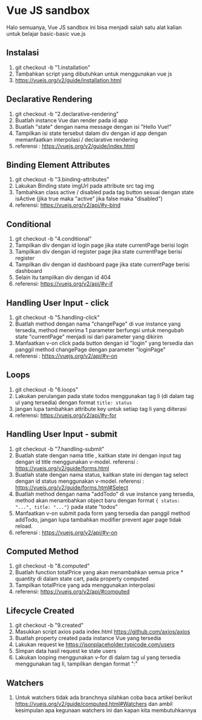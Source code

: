 # Vue JS sandbox

Halo semuanya, Vue JS sandbox ini bisa menjadi salah satu alat kalian untuk belajar basic-basic vue.js

## Instalasi

1. git checkout -b "1.installation"
2. Tambahkan script yang dibutuhkan untuk menggunakan vue js
3. https://vuejs.org/v2/guide/installation.html

## Declarative Rendering

1. git checkout -b "2.declarative-rendering"
2. Buatlah instance Vue dan render pada id app
3. Buatlah "state" dengan nama message dengan isi "Hello Vue!"
4. Tampilkan isi state tersebut dalam div dengan id app dengan memanfaatkan interpolasi / declarative rendering
5. referensi : https://vuejs.org/v2/guide/index.html

## Binding Element Attributes

1. git checkout -b "3.binding-attributes"
2. Lakukan Binding state imgUrl pada attribute src tag img
3. Tambahkan class active / disabled pada tag button sesuai dengan state isActive (jika true maka "active" jika false maka "disabled")
4. referensi: https://vuejs.org/v2/api/#v-bind

## Conditional

1. git checkout -b "4.conditional"
2. Tampilkan div dengan id login page jika state currentPage berisi login
3. Tampilkan div dengan id register page jika state currentPage berisi register
4. Tampilkan div dengan id dashboard page jika state currentPage berisi dashboard
5. Selain itu tampilkan div dengan id 404
6. referensi: https://vuejs.org/v2/api/#v-if

## Handling User Input - click

1. git checkout -b "5.handling-click"
2. Buatlah method dengan nama "changePage" di vue instance yang tersedia, method menerima 1 parameter berfungsi untuk mengubah state "currentPage" menjadi isi dari parameter yang dikirim
3. Manfaatkan v-on click pada button dengan id "login" yang tersedia dan panggil method changePage dengan parameter "loginPage"
4. referensi : https://vuejs.org/v2/api/#v-on

## Loops

1. git checkout -b "6.loops"
2. Lakukan perulangan pada state todos menggunakan tag li (di dalam tag ul yang tersedia) dengan format `title: status`
3. jangan lupa tambahkan attribute key untuk setiap tag li yang diiterasi
4. referensi: https://vuejs.org/v2/api/#v-for

## Handling User Input - submit

1. git checkout -b "7.handling-submit"
2. Buatlah state dengan nama title , kaitkan state ini dengan input tag dengan id title menggunakan v-model. referensi : https://vuejs.org/v2/guide/forms.html
3. Buatlah state dengan nama status, kaitkan state ini dengan tag select dengan id status menggunakan v-model. referensi : https://vuejs.org/v2/guide/forms.html#Select
4. Buatlah method dengan nama "addTodo" di vue instance yang tersedia, method akan menambahkan object baru dengan format  ```{ status: "...", title: "..."}``` pada state "todos" 
5. Manfaatkan v-on submit pada form yang tersedia dan panggil method addTodo, jangan lupa tambahkan modifier prevent agar page tidak reload.
6. referensi : https://vuejs.org/v2/api/#v-on

## Computed Method

1. git checkout -b "8.computed"
2. Buatlah function totalPrice yang akan menambahkan semua price * quantity di dalam state cart, pada property computed
3. Tampilkan totalPrice yang ada menggunakan interpolasi
4. referensi: https://vuejs.org/v2/api/#computed

## Lifecycle Created

1. git checkout -b "9.created"
2. Masukkan script axios pada index.html https://github.com/axios/axios
3. Buatlah property created pada instance Vue yang tersedia
4. Lakukan request ke https://jsonplaceholder.typicode.com/users
5. Simpan data hasil request ke state users
6. Lakukan looping menggunakan v-for di dalam tag ul yang tersedia menggunakan tag li, tampilkan dengan format "<name>:<city>"

## Watchers

1. Untuk watchers tidak ada branchnya silahkan coba baca artikel berikut https://vuejs.org/v2/guide/computed.html#Watchers dan ambil kesimpulan apa kegunaan watchers ini dan kapan kita membutuhkannya
